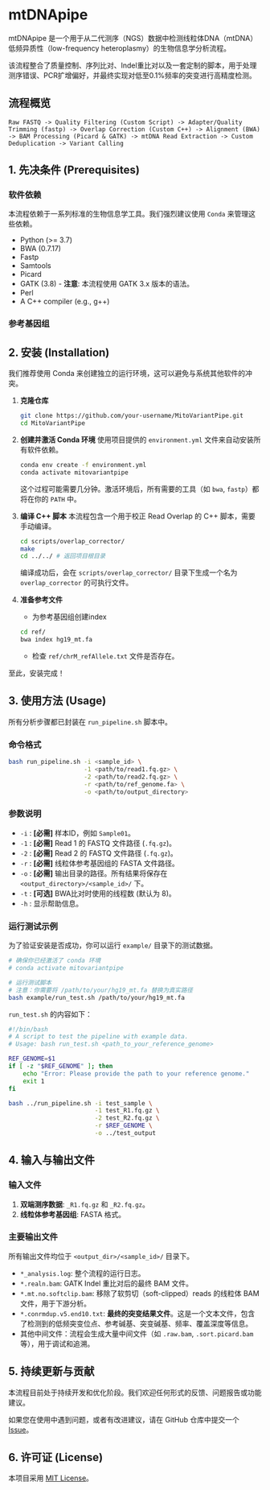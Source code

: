 # mtDNApipe

mtDNApipe 是一个用于从二代测序（NGS）数据中检测线粒体DNA（mtDNA）低频异质性（low-frequency heteroplasmy）的生物信息学分析流程。

该流程整合了质量控制、序列比对、Indel重比对以及一套定制的脚本，用于处理测序错误、PCR扩增偏好，并最终实现对低至0.1%频率的突变进行高精度检测。

## 流程概览

```
Raw FASTQ -> Quality Filtering (Custom Script) -> Adapter/Quality Trimming (fastp) -> Overlap Correction (Custom C++) -> Alignment (BWA) -> BAM Processing (Picard & GATK) -> mtDNA Read Extraction -> Custom Deduplication -> Variant Calling
```

## 1. 先决条件 (Prerequisites)

### 软件依赖
本流程依赖于一系列标准的生物信息学工具。我们强烈建议使用 `Conda` 来管理这些依赖。

-   Python (>= 3.7)
-   BWA (0.7.17)
-   Fastp
-   Samtools
-   Picard
-   GATK (3.8) - **注意**: 本流程使用 GATK 3.x 版本的语法。
-   Perl
-   A C++ compiler (e.g., g++)

### 参考基因组


## 2. 安装 (Installation)

我们推荐使用 Conda 来创建独立的运行环境，这可以避免与系统其他软件的冲突。

1.  **克隆仓库**
    ```bash
    git clone https://github.com/your-username/MitoVariantPipe.git
    cd MitoVariantPipe
    ```

2.  **创建并激活 Conda 环境**
    使用项目提供的 `environment.yml` 文件来自动安装所有软件依赖。
    ```bash
    conda env create -f environment.yml
    conda activate mitovariantpipe
    ```
    这个过程可能需要几分钟。激活环境后，所有需要的工具（如 `bwa`, `fastp`）都将在你的 `PATH` 中。

3.  **编译 C++ 脚本**
    本流程包含一个用于校正 Read Overlap 的 C++ 脚本，需要手动编译。
    ```bash
    cd scripts/overlap_corrector/
    make
    cd ../../ # 返回项目根目录
    ```
    编译成功后，会在 `scripts/overlap_corrector/` 目录下生成一个名为 `overlap_corrector` 的可执行文件。

4.  **准备参考文件**
    -   为参考基因组创建index
    ```bash
    cd ref/
    bwa index hg19_mt.fa
    ```
    -   检查 `ref/chrM_refAllele.txt` 文件是否存在。

至此，安装完成！

## 3. 使用方法 (Usage)

所有分析步骤都已封装在 `run_pipeline.sh` 脚本中。

### 命令格式
```bash
bash run_pipeline.sh -i <sample_id> \
                     -1 <path/to/read1.fq.gz> \
                     -2 <path/to/read2.fq.gz> \
                     -r <path/to/ref_genome.fa> \
                     -o <path/to/output_directory>
```

### 参数说明
-   `-i` : **[必需]** 样本ID，例如 `Sample01`。
-   `-1` : **[必需]** Read 1 的 FASTQ 文件路径 (`.fq.gz`)。
-   `-2` : **[必需]** Read 2 的 FASTQ 文件路径 (`.fq.gz`)。
-   `-r` : **[必需]** 线粒体参考基因组的 FASTA 文件路径。
-   `-o` : **[必需]** 输出目录的路径。所有结果将保存在 `<output_directory>/<sample_id>/` 下。
-   `-t` : **[可选]** BWA比对时使用的线程数 (默认为 8)。
-   `-h` : 显示帮助信息。

### 运行测试示例
为了验证安装是否成功，你可以运行 `example/` 目录下的测试数据。
```bash
# 确保你已经激活了 conda 环境
# conda activate mitovariantpipe

# 运行测试脚本
# 注意：你需要将 /path/to/your/hg19_mt.fa 替换为真实路径
bash example/run_test.sh /path/to/your/hg19_mt.fa
```
`run_test.sh` 的内容如下：
```bash
#!/bin/bash
# A script to test the pipeline with example data.
# Usage: bash run_test.sh <path_to_your_reference_genome>

REF_GENOME=$1
if [ -z "$REF_GENOME" ]; then
    echo "Error: Please provide the path to your reference genome."
    exit 1
fi

bash ../run_pipeline.sh -i test_sample \
                        -1 test_R1.fq.gz \
                        -2 test_R2.fq.gz \
                        -r $REF_GENOME \
                        -o ../test_output
```

## 4. 输入与输出文件

### 输入文件
1.  **双端测序数据**: `_R1.fq.gz` 和 `_R2.fq.gz`。
2.  **线粒体参考基因组**: FASTA 格式。

### 主要输出文件
所有输出文件均位于 `<output_dir>/<sample_id>/` 目录下。

-   `*_analysis.log`: 整个流程的运行日志。
-   `*.realn.bam`: GATK Indel 重比对后的最终 BAM 文件。
-   `*.mt.no.softclip.bam`: 移除了软剪切（soft-clipped）reads 的线粒体 BAM 文件，用于下游分析。
-   `*.conrmdup.v5.end10.txt`: **最终的突变结果文件**。这是一个文本文件，包含了检测到的低频突变位点、参考碱基、突变碱基、频率、覆盖深度等信息。
-   其他中间文件：流程会生成大量中间文件（如 `.raw.bam`, `.sort.picard.bam` 等），用于调试和追溯。

## 5. 持续更新与贡献
本流程目前处于持续开发和优化阶段。我们欢迎任何形式的反馈、问题报告或功能建议。

如果您在使用中遇到问题，或者有改进建议，请在 GitHub 仓库中提交一个 [Issue](https://github.com/your-username/MitoVariantPipe/issues)。

## 6. 许可证 (License)
本项目采用 [MIT License](./LICENSE)。
